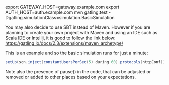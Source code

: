export GATEWAY_HOST=gateway.example.com
export AUTH_HOST=auth.example.com
mvn gatling:test -Dgatling.simulationClass=simulation.BasicSimulation

You may also decide to use SBT instead of Maven.
However if you are planning to create your own project with Maven and using an IDE such as Scala IDE or Intellij, 
it is good to follow the link below:
https://gatling.io/docs/2.3/extensions/maven_archetype/


This is an example and so the basic simulation runs for just a minute:
  ```scala
setUp(scn.inject(constantUsersPerSec(5) during 60).protocols(httpConf))
```

Note also the presence of pause() in the code, 
that can be adjusted or removed or added to other places based on your expectations.